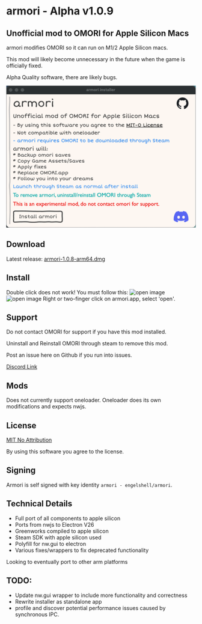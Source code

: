 #  armori - Alpha v1.0.9
## Unofficial mod to OMORI for Apple Silicon Macs

armori modifies OMORI so it can run on M1/2 Apple Silicon macs.

This mod will likely become unnecessary in the future when the game is officially fixed.

Alpha Quality software, there are likely bugs.

![installer image](image.png)

## Download
Latest release: [armori-1.0.8-arm64.dmg](https://github.com/Engelshell/armori/releases/download/v1.0.8-alpha.1/armori-1.0.8-arm64.dmg)


## Install
Double click does not work! You must follow this:
<img src="/Engelshell/armori/raw/main/open.png" alt="open image" width="800px">
![open image]()
Right or two-finger click on armori.app, select 'open'.

## Support
Do not contact OMORI for support if you have this mod installed.

Uninstall and Reinstall OMORI through steam to remove this mod.

Post an issue here on Github if you run into issues.

[Discord Link](https://discord.gg/bJYqHRAg7A)

## Mods
Does not currently support oneloader. Oneloader does its own modifications and expects nwjs.

## License
[MIT No Attribution](LICENSE.md)

By using this software you agree to the license.

## Signing
Armori is self signed with key identity `armori - engelshell/armori`. 

## Technical Details
- Full port of all components to apple silicon
- Ports from nwjs to Electron V26
- Greenworks compiled to apple silicon
- Steam SDK with apple silicon used
- Polyfill for nw.gui to electron
- Various fixes/wrappers to fix deprecated functionality

Looking to eventually port to other arm platforms

## TODO:

- Update nw.gui wrapper to include more functionality and correctness
- Rewrite installer as standalone app
- profile and discover potential performance issues caused by synchronous IPC.